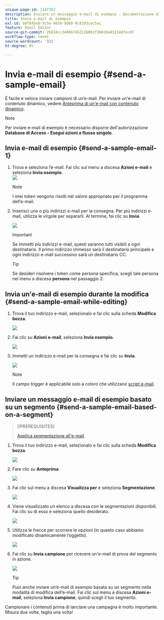 ```yaml
---
unique-page-id: 1147352
description: Inviare un messaggio e-mail di esempio - Documentazione di Marketo - Documentazione del prodotto
title: Invia e-mail di esempio
exl-id: b8f845e8-5c5e-463d-9d60-9c8103cec5ac
feature: Email Editor
source-git-commit: 2b610cc3486b745212b0b1f36018a83214d7ecd7
workflow-type: tm+mt
source-wordcount: '321'
ht-degree: 0%

---
```


# Invia e-mail di esempio {#send-a-sample-email}

È facile e veloce inviare campioni di un’e-mail. Per inviare un&#39;e-mail di contenuto dinamico, vedere [Anteprima di un&#39;e-mail con contenuto dinamico](/help/marketo/product-docs/email-marketing/general/functions-in-the-editor/preview-an-email-with-dynamic-content.md).

>[!NOTE]
>
>Per inviare e-mail di esempio è necessario disporre dell&#39;autorizzazione **Database di Access - Esegui azioni a flusso singolo**.

## Invia e-mail di esempio {#send-a-sample-email-1}

1. Trova e seleziona l’e-mail. Fai clic sul menu a discesa **Azioni e-mail** e seleziona **Invia esempio**.\
   ![](assets/one-281-29.jpg)

   >[!NOTE]
   >
   >I miei token vengono risolti nel valore appropriato per il programma dell’e-mail.

1. Inserisci uno o più indirizzi e-mail per la consegna. Per più indirizzi e-mail, utilizza le virgole per separarli. Al termine, fai clic su **Invia**.

   ![](assets/two.png)

   >[!IMPORTANT]
   >
   >Se immetti più indirizzi e-mail, questi saranno tutti visibili a ogni destinatario. Il primo indirizzo immesso sarà il destinatario principale e ogni indirizzo e-mail successivo sarà un destinatario CC.

   >[!TIP]
   >
   >Se desideri risolvere i token come persona specifica, scegli tale persona nel menu a discesa **persona** nel passaggio 2.

## Invia un&#39;e-mail di esempio durante la modifica {#send-a-sample-email-while-editing}

1. Trova il tuo indirizzo e-mail, selezionalo e fai clic sulla scheda **Modifica bozza**.

   ![](assets/three-281-29.jpg)

1. Fai clic su **Azioni e-mail**, seleziona **Invia esempio**.

   ![](assets/four.png)

1. Immetti un indirizzo e-mail per la consegna e fai clic su **Invia**.

   ![](assets/two.png)

   >[!NOTE]
   >
   >Il campo trigger è applicabile solo a coloro che utilizzano [script e-mail](https://experienceleague.adobe.com/en/docs/marketo-developer/marketo/email-scripting).

## Inviare un messaggio e-mail di esempio basato su un segmento {#send-a-sample-email-based-on-a-segment}

>[!PREREQUISITES]
>
>[Applica segmentazione all&#39;e-mail](/help/marketo/product-docs/email-marketing/general/functions-in-the-editor/using-dynamic-content-in-an-email.md).

1. Trova il tuo indirizzo e-mail, selezionalo e fai clic sulla scheda **Modifica bozza**.

   ![](assets/three-281-29.jpg)

1. Fare clic su **Anteprima**.

   ![](assets/1.png)

1. Fai clic sul menu a discesa **Visualizza per** e seleziona **Segmentazione**.

   ![](assets/2.png)

1. Viene visualizzato un elenco a discesa con le segmentazioni disponibili. Fai clic su di esso e seleziona quello desiderato.

   ![](assets/3.png)

1. Utilizza le frecce per scorrere le opzioni (in questo caso abbiamo modificato dinamicamente l’oggetto).

   ![](assets/4.png)

1. Fai clic su **Invia campione** per ricevere un&#39;e-mail di prova del segmento in azione.

   ![](assets/5.png)

   >[!TIP]
   >
   >Puoi anche inviare un’e-mail di esempio basata su un segmento nella modalità di modifica dell’e-mail. Fai clic sul menu a discesa **Azioni e-mail**, seleziona **Invia campione**, quindi scegli il tuo segmento.

Campionare i contenuti prima di lanciare una campagna è molto importante. Misura due volte, taglia una volta!
